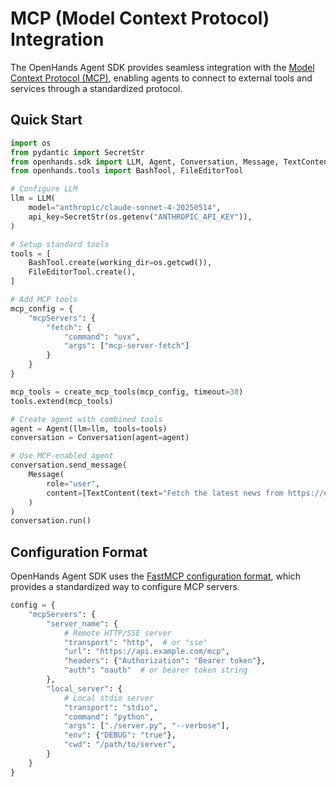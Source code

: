 # MCP (Model Context Protocol) Integration

The OpenHands Agent SDK provides seamless integration with the [Model Context Protocol (MCP)](https://modelcontextprotocol.io/), enabling agents to connect to external tools and services through a standardized protocol.

## Quick Start

```python
import os
from pydantic import SecretStr
from openhands.sdk import LLM, Agent, Conversation, Message, TextContent, create_mcp_tools
from openhands.tools import BashTool, FileEditorTool

# Configure LLM
llm = LLM(
    model="anthropic/claude-sonnet-4-20250514",
    api_key=SecretStr(os.getenv("ANTHROPIC_API_KEY")),
)

# Setup standard tools
tools = [
    BashTool.create(working_dir=os.getcwd()),
    FileEditorTool.create(),
]

# Add MCP tools
mcp_config = {
    "mcpServers": {
        "fetch": {
            "command": "uvx",
            "args": ["mcp-server-fetch"]
        }
    }
}

mcp_tools = create_mcp_tools(mcp_config, timeout=30)
tools.extend(mcp_tools)

# Create agent with combined tools
agent = Agent(llm=llm, tools=tools)
conversation = Conversation(agent=agent)

# Use MCP-enabled agent
conversation.send_message(
    Message(
        role="user",
        content=[TextContent(text="Fetch the latest news from https://example.com")]
    )
)
conversation.run()
```

## Configuration Format

OpenHands Agent SDK uses the [FastMCP configuration format](https://gofastmcp.com/clients/client#configuration-format), which provides a standardized way to configure MCP servers.

```python
config = {
    "mcpServers": {
        "server_name": {
            # Remote HTTP/SSE server
            "transport": "http",  # or "sse" 
            "url": "https://api.example.com/mcp",
            "headers": {"Authorization": "Bearer token"},
            "auth": "oauth"  # or bearer token string
        },
        "local_server": {
            # Local stdio server
            "transport": "stdio",
            "command": "python",
            "args": ["./server.py", "--verbose"],
            "env": {"DEBUG": "true"},
            "cwd": "/path/to/server",
        }
    }
}
```
